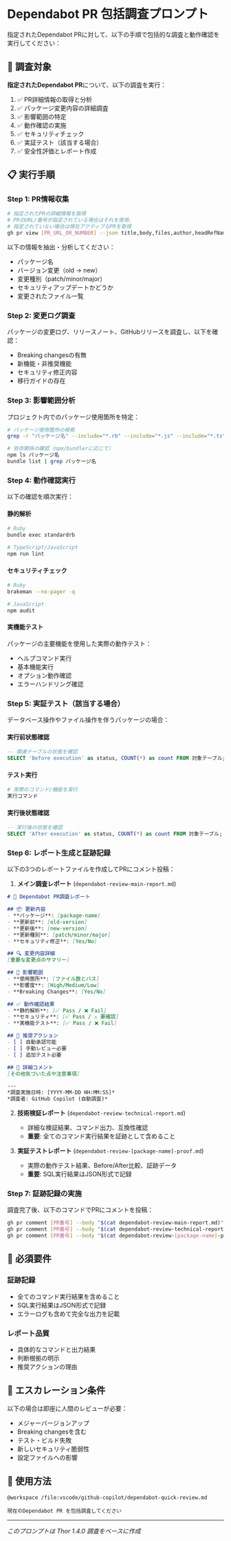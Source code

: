 # Dependabot PR 包括調査プロンプト

指定されたDependabot PRに対して、以下の手順で包括的な調査と動作確認を実行してください：

## 🎯 調査対象
**指定されたDependabot PR**について、以下の調査を実行：

1. ✅ PR詳細情報の取得と分析
2. ✅ パッケージ変更内容の詳細調査  
3. ✅ 影響範囲の特定
4. ✅ 動作確認の実施
5. ✅ セキュリティチェック
6. ✅ 実証テスト（該当する場合）
7. ✅ 安全性評価とレポート作成

## 📋 実行手順

### Step 1: PR情報収集
```bash
# 指定されたPRの詳細情報を取得
# PRのURL/番号が指定されている場合はそれを使用、
# 指定されていない場合は現在アクティブなPRを取得
gh pr view [PR_URL_OR_NUMBER] --json title,body,files,author,headRefName,baseRefName
```

以下の情報を抽出・分析してください：
- パッケージ名
- バージョン変更（old → new）
- 変更種別（patch/minor/major）
- セキュリティアップデートかどうか
- 変更されたファイル一覧

### Step 2: 変更ログ調査
パッケージの変更ログ、リリースノート、GitHubリリースを調査し、以下を確認：
- Breaking changesの有無
- 新機能・非推奨機能
- セキュリティ修正内容
- 移行ガイドの存在

### Step 3: 影響範囲分析
プロジェクト内でのパッケージ使用箇所を特定：

```bash
# パッケージ使用箇所の検索
grep -r "パッケージ名" --include="*.rb" --include="*.js" --include="*.ts" --include="*.tsx" --include="*.json" --include="*.yml" .

# 依存関係の確認（npm/bundlerに応じて）
npm ls パッケージ名
bundle list | grep パッケージ名
```

### Step 4: 動作確認実行
以下の確認を順次実行：

#### 静的解析
```bash
# Ruby
bundle exec standardrb

# TypeScript/JavaScript  
npm run lint
```

#### セキュリティチェック
```bash
# Ruby
brakeman --no-pager -q

# JavaScript
npm audit
```

#### 実機能テスト
パッケージの主要機能を使用した実際の動作テスト：
- ヘルプコマンド実行
- 基本機能実行
- オプション動作確認
- エラーハンドリング確認

### Step 5: 実証テスト（該当する場合）
データベース操作やファイル操作を伴うパッケージの場合：

#### 実行前状態確認
```sql
-- 関連テーブルの状態を確認
SELECT 'Before execution' as status, COUNT(*) as count FROM 対象テーブル;
```

#### テスト実行
```bash
# 実際のコマンド/機能を実行
実行コマンド
```

#### 実行後状態確認
```sql
-- 実行後の状態を確認
SELECT 'After execution' as status, COUNT(*) as count FROM 対象テーブル;
```

### Step 6: レポート生成と証跡記録
以下の3つのレポートファイルを作成してPRにコメント投稿：

1. **メイン調査レポート** (`dependabot-review-main-report.md`)
```markdown
# 🤖 Dependabot PR調査レポート

## 📦 更新内容
- **パッケージ**: [package-name]
- **更新前**: [old-version]  
- **更新後**: [new-version]
- **更新種別**: [patch/minor/major]
- **セキュリティ修正**: [Yes/No]

## 🔍 変更内容詳細
[重要な変更点のサマリー]

## 🎯 影響範囲
- **使用箇所**: [ファイル数とパス]
- **影響度**: [High/Medium/Low]
- **Breaking Changes**: [Yes/No]

## ✅ 動作確認結果
- **静的解析**: [✅ Pass / ❌ Fail]
- **セキュリティ**: [✅ Pass / ⚠️ 要確認]
- **実機能テスト**: [✅ Pass / ❌ Fail]

## 🚨 推奨アクション
- [ ] 自動承認可能
- [ ] 手動レビュー必要
- [ ] 追加テスト必要

## 💬 詳細コメント
[その他気づいた点や注意事項]

---
*調査実施日時: [YYYY-MM-DD HH:MM:SS]*  
*調査者: GitHub Copilot (自動調査)*
```

2. **技術検証レポート** (`dependabot-review-technical-report.md`)
   - 詳細な検証結果、コマンド出力、互換性確認
   - **重要**: 全てのコマンド実行結果を証跡として含めること

3. **実証テストレポート** (`dependabot-review-[package-name]-proof.md`)
   - 実際の動作テスト結果、Before/After比較、証跡データ
   - **重要**: SQL実行結果はJSON形式で記録

### Step 7: 証跡記録の実施
調査完了後、以下のコマンドでPRにコメントを投稿：
```bash
gh pr comment [PR番号] --body "$(cat dependabot-review-main-report.md)"
gh pr comment [PR番号] --body "$(cat dependabot-review-technical-report.md)"  
gh pr comment [PR番号] --body "$(cat dependabot-review-[package-name]-proof.md)"
```

## 🔧 必須要件

### 証跡記録
- 全てのコマンド実行結果を含めること
- SQL実行結果はJSON形式で記録
- エラーログも含めて完全な出力を記載

### レポート品質
- 具体的なコマンドと出力結果
- 判断根拠の明示
- 推奨アクションの理由

## 🚨 エスカレーション条件

以下の場合は即座に人間のレビューが必要：
- メジャーバージョンアップ
- Breaking changesを含む
- テスト・ビルド失敗
- 新しいセキュリティ脆弱性
- 設定ファイルへの影響

## 🚀 使用方法

```
@workspace /file:vscode/github-copilot/dependabot-quick-review.md

現在のDependabot PR を包括調査してください
```

---
*このプロンプトは Thor 1.4.0 調査をベースに作成*
